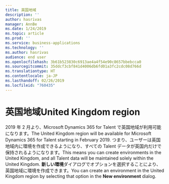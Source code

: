 ```yaml
---
title: 英国地域
description: ''
author: hasrivas
manager: AnnBe
ms.date: 1/24/2019
ms.topic: article
ms.prod: ''
ms.service: business-applications
ms.technology: ''
ms.author: hasrivas
audience: end user
ms.openlocfilehash: 3b61b523830c6913ae4a4f54e90c8657bbebcca0
ms.sourcegitcommit: 35ddcf3cbf841d4006db6fd01a3fc2cdc08d766d
ms.translationtype: HT
ms.contentlocale: ja-JP
ms.lasthandoff: 02/26/2019
ms.locfileid: "760435"
---
```

# <a name="united-kingdom-region"></a><span data-ttu-id="34e53-102">英国地域</span><span class="sxs-lookup"><span data-stu-id="34e53-102">United Kingdom region</span></span>



<span data-ttu-id="34e53-103">2019 年 2 月より、Microsoft Dynamics 365 for Talent で英国地域が利用可能になります。</span><span class="sxs-lookup"><span data-stu-id="34e53-103">The United Kingdom region will be available for Microsoft Dynamics 365 for Talent starting in February 2019.</span></span> <span data-ttu-id="34e53-104">つまり、ユーザーは英国地域内に環境を作成できるようになり、すべての Talent データが英国内だけで保持されるようになります。</span><span class="sxs-lookup"><span data-stu-id="34e53-104">This means you can create environments in the United Kingdom, and all Talent data will be maintained solely within the United Kingdom.</span></span> <span data-ttu-id="34e53-105">**新しい環境**ダイアログでオプションを選択することにより、英国地域に環境を作成できます。</span><span class="sxs-lookup"><span data-stu-id="34e53-105">You can create an environment in the United Kingdom region by selecting that option in the **New environment** dialog.</span></span>
